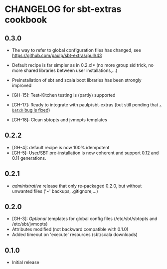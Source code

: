 # CHANGELOG for sbt-extras cookbook

## 0.3.0

* The way to refer to global configuration files has changed, see https://github.com/paulp/sbt-extras/pull/43
* Default recipe is far simpler as in 0.2.x!* (no more group sid trick, no more shared libraries between user installations,...)
* Preinstallation of sbt and scala boot libraries has been strongly improved

* [GH-15]: Test-Kitchen testing is (partly) supported
* [GH-17]: Ready to integrate with paulp/sbt-extras (but still pending that [`-batch` bug is fixed](https://github.com/paulp/sbt-extras/pull/62))
* [GH-18]: Clean sbtopts and jvmopts templates

## 0.2.2

* [GH-4]: default recipe is now 100% idempotent
* [GH-5]: User/SBT pre-installation is now coherent and support 0.12 and 0.11 generations.

## 0.2.1

* *administrative* release that only re-packaged 0.2.0, but without unwanted files ('~' backups, .gitignore,...)

## 0.2.0

* [GH-3]: *Optional* templates for global config files (/etc/sbt/sbtopts and /etc/sbt/jvmopts)
* Attributes modified (not backward compatible with 0.1.0)
* Added timeout on 'execute' resources (sbt/scala downloads)

## 0.1.0

* Initial release
